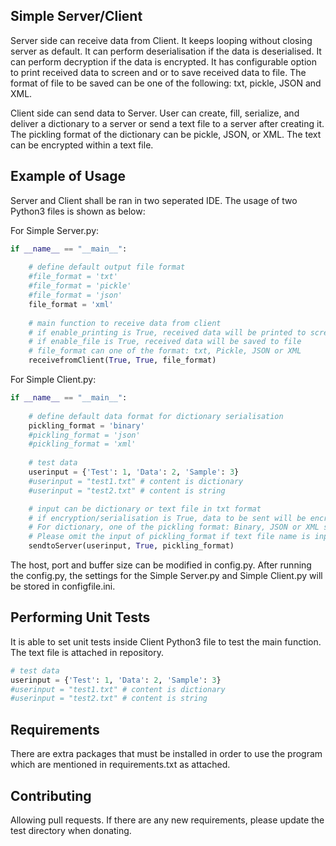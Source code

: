## Simple Server/Client
Server side can receive data from Client. It keeps looping without closing server as default. It can perform deserialisation if the data is deserialised. It can perform decryption if the data is encrypted.
It has configurable option to print received data to screen and or to save received data to file. The format of file to be saved can be one of the following: txt, pickle, JSON and XML.

Client side can send data to Server. User can create, fill, serialize, and deliver a dictionary to a server or send a text file to a server after creating it. The pickling format of the dictionary can be pickle, JSON, or XML. The text can be encrypted within a text file. 

## Example of Usage
Server and Client shall be ran in two seperated IDE. The usage of two Python3 files is shown as below:

For Simple Server.py:
```python from line 220
if __name__ == "__main__":
    
    # define default output file format
    #file_format = 'txt'
    #file_format = 'pickle'
    #file_format = 'json'
    file_format = 'xml'
                        
    # main function to receive data from client
    # if enable_printing is True, received data will be printed to screen
    # if enable_file is True, received data will be saved to file
    # file_format can one of the format: txt, Pickle, JSON or XML
    receivefromClient(True, True, file_format)
```

For Simple Client.py:
```python from line 165
if __name__ == "__main__":
    
    # define default data format for dictionary serialisation
    pickling_format = 'binary'
    #pickling_format = 'json'
    #pickling_format = 'xml'
        
    # test data
    userinput = {'Test': 1, 'Data': 2, 'Sample': 3}
    #userinput = "test1.txt" # content is dictionary
    #userinput = "test2.txt" # content is string

    # input can be dictionary or text file in txt format
    # if encryption/serialisation is True, data to be sent will be encrypted/serialised, and vice versa
    # For dictionary, one of the pickling format: Binary, JSON or XML shall be selected.
    # Please omit the input of pickling_format if text file name is input
    sendtoServer(userinput, True, pickling_format)
```

The host, port and buffer size can be modified in config.py.
After running the config.py, the settings for the Simple Server.py and Simple Client.py will be stored in configfile.ini.

## Performing Unit Tests
It is able to set unit tests inside Client Python3 file to test the main function. The text file is attached in repository. 
```python from line 172
# test data
userinput = {'Test': 1, 'Data': 2, 'Sample': 3}
#userinput = "test1.txt" # content is dictionary
#userinput = "test2.txt" # content is string
```

## Requirements
There are extra packages that must be installed in order to use the program which are mentioned in requirements.txt as attached.

## Contributing
Allowing pull requests. If there are any new requirements, please update the test directory when donating. 
